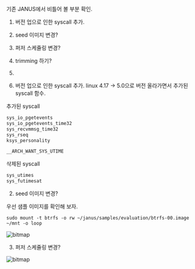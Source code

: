 기존 JANUS에서 비틀어 볼 부분 확인.

1. 버전 업으로 인한 syscall 추가.
2. seed 이미지 변경?
3. 퍼저 스케쥴링 변경?
4. trimming 하기?
5. 

1. 버전 업으로 인한 syscall 추가.
linux 4.17 -> 5.0으로 버전 올라가면서 추가된 syscall 함수.

추가된 syscall
```C
sys_io_pgetevents
sys_io_pgetevents_time32
sys_recvmmsg_time32
sys_rseq
ksys_personality

__ARCH_WANT_SYS_UTIME
```

삭제된 syscall
```C
sys_utimes
sys_futimesat
```

2. seed 이미지 변경?

우선 샘플 이미지를 확인해 보자. 

```
sudo mount -t btrfs -o rw ~/janus/samples/evaluation/btrfs-00.image ~/mnt -o loop
```

![bitmap](./img/?.png)


3. 퍼저 스케쥴링 변경?



![bitmap](./img/?.png)
